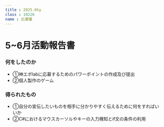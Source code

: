```yaml
---
title : 2025.6hy
class : 10226　
name : 広瀬優
---
```


# 5~6月活動報告書


### 何をしたのか
 - ①神エボlabに応募するためのパワーポイントの作成及び提出
 - ②個人製作のゲーム

### 得られたもの
 - ①自分の宣伝したいものを相手に分かりやすく伝えるために何をすればいいか
 - ②C#におけるマウスカーソルやキーの入力検知とif文の条件の利用
